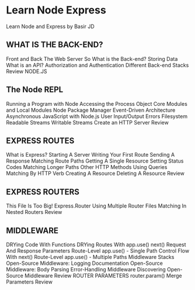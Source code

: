 # Learn Node Express

Learn Node and Express by Basir JD

## WHAT IS THE BACK-END?
Front and Back
The Web Server
So What is the Back-end?
Storing Data
What is an API?
Authorization and Authentication
Different Back-end Stacks
Review
NODE.JS
## The Node REPL
Running a Program with Node
Accessing the Process Object
Core Modules and Local Modules
Node Package Manager
Event-Driven Architecture
Asynchronous JavaScript with Node.js
User Input/Output
Errors
Filesystem
Readable Streams
Writable Streams
Create an HTTP Server
Review
## EXPRESS ROUTES
What is Express?
Starting A Server
Writing Your First Route
Sending A Response
Matching Route Paths
Getting A Single Resource
Setting Status Codes
Matching Longer Paths
Other HTTP Methods
Using Queries
Matching By HTTP Verb
Creating A Resource
Deleting A Resource
Review
## EXPRESS ROUTERS
This File Is Too Big!
Express.Router
Using Multiple Router Files
Matching In Nested Routers
Review
## MIDDLEWARE
DRYing Code With Functions
DRYing Routes With app.use()
next()
Request And Response Parameters
Route-Level app.use() - Single Path
Control Flow With next()
Route-Level app.use() - Multiple Paths
Middleware Stacks
Open-Source Middleware: Logging
Documentation
Open-Source Middleware: Body Parsing
Error-Handling Middleware
Discovering Open-Source Middleware
Review
ROUTER PARAMETERS
router.param()
Merge Parameters
Review
